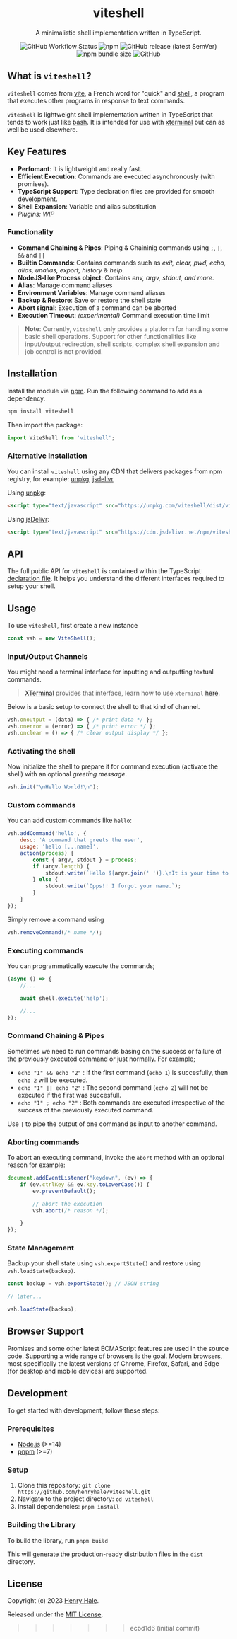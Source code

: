 <div align="center">
<h1>viteshell</h1>
<p>A minimalistic shell implementation written in TypeScript.</p>
<img alt="GitHub Workflow Status" src="https://img.shields.io/github/actions/workflow/status/henryhale/viteshell/release.yml">
<img alt="npm" src="https://img.shields.io/npm/v/viteshell">
<img alt="GitHub release (latest SemVer)" src="https://img.shields.io/github/v/release/henryhale/viteshell">
<img alt="npm bundle size" src="https://img.shields.io/bundlephobia/minzip/viteshell">
<img alt="GitHub" src="https://img.shields.io/github/license/henryhale/viteshell">
</div>

## What is `viteshell`?

`viteshell` comes from [vite](https://en.wiktionary.org/wiki/vite), a French word for "quick" and [shell](https://en.wikipedia.org/wiki/Unix_shell), a program that executes other programs in response to text commands.

`viteshell` is lightweight shell implementation written in TypeScript that tends to work just like [bash](https://www.gnu.org/software/bash/). It is intended for use with [xterminal](https://github.com/henryhale/xterminal) but can as well be used elsewhere.

## Key Features

- **Perfomant**: It is lightweight and really fast.
- **Efficient Execution**: Commands are executed asynchronously (with promises).
- **TypeScript Support**: Type declaration files are provided for smooth development.
- **Shell Expansion**: Variable and alias substitution
- _Plugins: WIP_
  
### Functionality
- **Command Chaining & Pipes**: Piping & Chaininig commands using `;`, `|`, `&&` and `||`
- **Builtin Commands**: Contains commands such as _exit, clear, pwd, echo, alias, unalias, export, history & help_.
- **NodeJS-like Process object**: Contains _env, argv, stdout, and more_.
- **Alias**: Manage command aliases
- **Environment Variables**: Manage command aliases
- **Backup & Restore**: Save or restore the shell state
- **Abort signal**: Execution of a command can be aborted
- **Execution Timeout**: _(experimental)_ Command execution time limit

> **Note**: Currently, `viteshell` only provides a platform for handling some basic shell operations. Support for other functionalities like input/output redirection, shell scripts, complex shell expansion and job control is not provided.  


## Installation

Install the module via [npm](https://npmjs.org/package/viteshell). Run the following command to add as a dependency.

```sh
npm install viteshell
```

Then import the package:

```js
import ViteShell from 'viteshell';
```

### Alternative Installation

You can install `viteshell` using any CDN that delivers packages from npm registry, for example: [unpkg](https://unpkg.com/viteshell/), [jsdelivr](https://cdn.jsdelivr.net/npm/viteshell/)

Using [unpkg](https://unpkg.com/viteshell/):

```html
<script type="text/javascript" src="https://unpkg.com/viteshell/dist/viteshell.umd.js"></script>
```

Using [jsDelivr](https://cdn.jsdelivr.net/npm/viteshell/):

```html
<script type="text/javascript" src="https://cdn.jsdelivr.net/npm/viteshell/dist/viteshell.umd.js"></script>
```

## API

The full public API for `viteshell` is contained within the TypeScript [declaration file](https://github.com/henryhale/viteshell/blob/master/source/interface.ts). It helps you understand the different interfaces required to setup your shell.

## Usage

To use `viteshell`, first create a new instance

```js
const vsh = new ViteShell();
```

### Input/Output Channels

You might need a terminal interface for inputting and outputting textual commands. 

>[XTerminal](https://github.com/henryhale/xterminal) provides that interface, learn how to use `xterminal` [here](https://github.com/henryhale/xterminal#readme).

Below is a basic setup to connect the shell to that kind of channel.

```js
vsh.onoutput = (data) => { /* print data */ };
vsh.onerror = (error) => { /* print error */ };
vsh.onclear = () => { /* clear output display */ };
```

### Activating the shell

Now initialize the shell to prepare it for command execution (activate the shell) with an optional _greeting message_.

```js
vsh.init("\nHello World!\n");
```

### Custom commands

You can add custom commands like `hello`:

```js
vsh.addCommand('hello', {
    desc: 'A command that greets the user',
    usage: 'hello [...name]',
    action(process) {
        const { argv, stdout } = process;
        if (argv.length) {
            stdout.write(`Hello ${argv.join(' ')}.\nIt is your time to shine.\n`);
        } else {
            stdout.write(`Opps!! I forgot your name.`);
        }
    }
});
```

Simply remove a command using

```js
vsh.removeCommand(/* name */);
```

### Executing commands

You can programmatically execute the commands;

```js
(async () => {
    //...

    await shell.execute('help');

    //...
});
```

### Command Chaining & Pipes

Sometimes we need to run commands basing on the success or failure of the previously executed command or just normally.
For example;

- `echo "1" && echo "2"` : If the first command (`echo 1`) is succesfully, then `echo 2` will be executed.
- `echo "1" || echo "2"` : The second command (`echo 2`) will not be executed if the first was succesfull.
- `echo "1" ; echo "2"` : Both commands are executed irrespective of the success of the previously executed command.

Use `|` to pipe the output of one command as input to another command.

### Aborting commands

To abort an executing command, invoke the `abort` method with an optional reason for example:

```js
document.addEventListener("keydown", (ev) => {
    if (ev.ctrlKey && ev.key.toLowerCase()) {
        ev.preventDefault();

        // abort the execution
        vsh.abort(/* reason */);

    }
});
```

### State Management

Backup your shell state using `vsh.exportStete()` and restore using `vsh.loadState(backup)`.

```js
const backup = vsh.exportState(); // JSON string

// later...

vsh.loadState(backup);
```

## Browser Support

Promises and some other latest ECMAScript features are used in the source code.
Supporting a wide range of browsers is the goal. Modern browsers, most specifically the latest versions of Chrome, Firefox, Safari, and Edge (for desktop and mobile devices) are supported.

## Development

To get started with development, follow these steps:

### Prerequisites

- [Node.js](https://nodejs.org) (>=14)
- [pnpm](https://pnpm.io/) (>=7)

### Setup

1. Clone this repository: `git clone https://github.com/henryhale/viteshell.git`
2. Navigate to the project directory: `cd viteshell`
3. Install dependencies: `pnpm install`

### Building the Library

To build the library, run `pnpm build`

This will generate the production-ready distribution files in the `dist` directory.

## License

Copyright (c) 2023 [Henry Hale](https://github.com/henryhale).

Released under the [MIT License](https://github.com/henryhale/viteshell/blob/master/LICENSE.txt).
>>>>>>> ecbd1d6 (initial commit)
